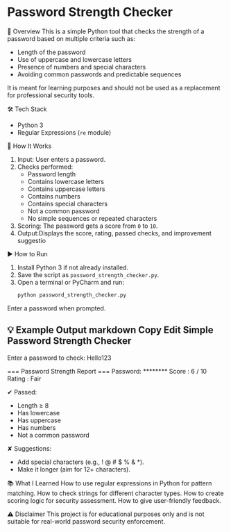 # Password Strength Checker

📌 Overview
This is a simple Python tool that checks the strength of a password based on multiple criteria such as:
- Length of the password
- Use of uppercase and lowercase letters
- Presence of numbers and special characters
- Avoiding common passwords and predictable sequences

It is meant for learning purposes and should not be used as a replacement for professional security tools.

🛠 Tech Stack
- Python 3
- Regular Expressions (`re` module)
  
🚀 How It Works
1. Input: User enters a password.
2. Checks performed:
   - Password length
   - Contains lowercase letters
   - Contains uppercase letters
   - Contains numbers
   - Contains special characters
   - Not a common password
   - No simple sequences or repeated characters
3. Scoring: The password gets a score from `0` to `10`.
4. Output:Displays the score, rating, passed checks, and improvement suggestio

▶️ How to Run
1. Install Python 3 if not already installed.
2. Save the script as `password_strength_checker.py`.
3. Open a terminal or PyCharm and run:
   ```bash
   python password_strength_checker.py
Enter a password when prompted.

💡 Example Output
markdown
Copy
Edit
Simple Password Strength Checker
--------------------------------
Enter a password to check: Hello123

=== Password Strength Report ===
Password: ********
Score   : 6 / 10
Rating  : Fair

✔ Passed:
  - Length ≥ 8
  - Has lowercase
  - Has uppercase
  - Has numbers
  - Not a common password

✘ Suggestions:
  - Add special characters (e.g., ! @ # $ % & *).
  - Make it longer (aim for 12+ characters).
    
📚 What I Learned
How to use regular expressions in Python for pattern matching.
How to check strings for different character types.
How to create scoring logic for security assessment.
How to give user-friendly feedback.

⚠️ Disclaimer
This project is for educational purposes only and is not suitable for real-world password security enforcement.
